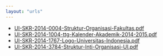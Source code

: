 ```yaml
---
layout: "urls"
---
```

* [UI-SKR-2014-0004-Struktur-Organisasi-Fakultas.pdf](UI-SKR-2014-0004-Struktur-Organisasi-Fakultas.pdf)
* [UI-SKR-2014-1004-ttg-Kalender-Akademik-2014-2015.pdf](UI-SKR-2014-1004-ttg-Kalender-Akademik-2014-2015.pdf)
* [UI-SKR-2014-1767-Logo-Universitas-Indonesia.pdf](UI-SKR-2014-1767-Logo-Universitas-Indonesia.pdf)
* [UI-SKR-2014-3784-Struktur-Inti-Organisasi-UI.pdf](UI-SKR-2014-3784-Struktur-Inti-Organisasi-UI.pdf)
